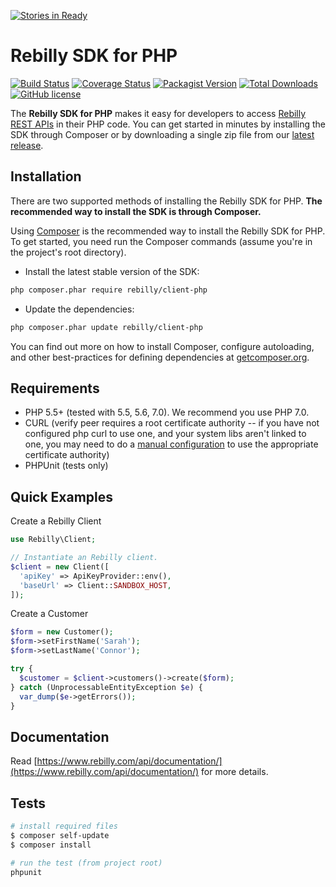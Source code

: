 [![Stories in Ready](https://badge.waffle.io/Rebilly/rebilly-php.png?label=ready&title=Ready)](https://waffle.io/Rebilly/rebilly-php)
# Rebilly SDK for PHP

[![Build Status](https://img.shields.io/travis/Rebilly/rebilly-php/master.svg?style=flat-square)](https://travis-ci.org/Rebilly/rebilly-php)
[![Coverage Status](https://coveralls.io/repos/Rebilly/rebilly-php/badge.svg?branch=master&service=github)](https://coveralls.io/github/Rebilly/rebilly-php?branch=master)
[![Packagist Version](https://img.shields.io/packagist/v/rebilly/client-php.svg?style=flat-square)](https://packagist.org/packages/rebilly/client-php)
[![Total Downloads](https://img.shields.io/packagist/dt/rebilly/client-php.svg?style=flat-square)](https://packagist.org/packages/rebilly/client-php)
[![GitHub license](https://img.shields.io/badge/license-MIT-blue.svg?style=flat-square)](https://raw.githubusercontent.com/Rebilly/rebilly-php/master/LICENSE)

The **Rebilly SDK for PHP** makes it easy for developers to access
[Rebilly REST APIs](https://www.rebilly.com/api/documentation/) in their PHP code.
You can get started in minutes by installing the SDK through Composer or by downloading
a single zip file from our [latest release](https://github.com/Rebilly/rebilly-php/releases).

## Installation

There are two supported methods of installing the Rebilly SDK for PHP.
**The recommended way to install the SDK is through Composer.**

Using [Composer](http://getcomposer.org/) is the recommended way to install the Rebilly SDK for PHP.
To get started, you need run the Composer commands (assume you're in the project's root directory).

- Install the latest stable version of the SDK:

```bash
php composer.phar require rebilly/client-php
```

- Update the dependencies:

```bash
php composer.phar update rebilly/client-php
```

You can find out more on how to install Composer, configure autoloading,
and other best-practices for defining dependencies at [getcomposer.org](http://getcomposer.org/).

## Requirements

* PHP 5.5+ (tested with 5.5, 5.6, 7.0). We recommend you use PHP 7.0.
* CURL (verify peer requires a root certificate authority -- if you have not configured php curl to use one, and your system libs aren't linked to one, you may need to do a [manual configuration](http://stackoverflow.com/questions/17478283/paypal-access-ssl-certificate-unable-to-get-local-issuer-certificate/19149687#19149687) to use the appropriate certificate authority)
* PHPUnit (tests only)

## Quick Examples

Create a Rebilly Client

```php
use Rebilly\Client;

// Instantiate an Rebilly client.
$client = new Client([
  'apiKey' => ApiKeyProvider::env(),
  'baseUrl' => Client::SANDBOX_HOST,
]);
```

Create a Customer

```php
$form = new Customer();
$form->setFirstName('Sarah');
$form->setLastName('Connor');

try {
  $customer = $client->customers()->create($form);
} catch (UnprocessableEntityException $e) {
  var_dump($e->getErrors());
}
```

## Documentation

Read [https://www.rebilly.com/api/documentation/](https://www.rebilly.com/api/documentation/) for more details.

## Tests

```bash
# install required files
$ composer self-update
$ composer install

# run the test (from project root)
phpunit
```
